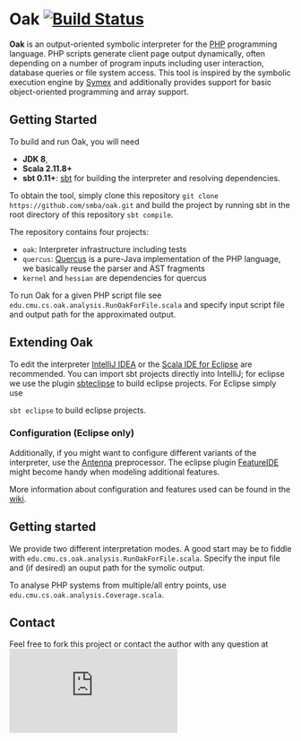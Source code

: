 # Oak [![Build Status](https://travis-ci.org/smba/oak.svg?branch=master)](https://travis-ci.org/smba/oak)

**Oak** is an output-oriented symbolic interpreter for the [PHP](http://php.net/) programming language. PHP scripts generate client page output dynamically, often depending on a number of program inputs including user interaction, database queries or file system access. This tool is inspired by the symbolic execution engine by [Symex](https://github.com/git1997/VarAnalysis) and additionally provides support for basic object-oriented programming and array support.

## Getting Started
To build and run Oak, you will need
* **JDK 8**,
* **Scala 2.11.8+**
* **sbt 0.11+**: [sbt](http://www.scala-sbt.org/index.html) for building the interpreter and resolving dependencies.

To obtain the tool, simply clone this repository ```git clone https://github.com/smba/oak.git``` and build the project by running sbt in the root directory of this repository ```sbt compile```.

The repository contains four projects:
* `oak`: Interpreter infrastructure including tests
* `quercus`: [Quercus](http://quercus.caucho.com/) is a pure-Java implementation of the PHP language, we basically reuse the parser and AST fragments
* `kernel` and `hessian` are dependencies for quercus

To run Oak for a given PHP script file see ```edu.cmu.cs.oak.analysis.RunOakForFile.scala``` and specify input script file and output path for the approximated output. 

## Extending Oak
To edit the interpreter [IntelliJ IDEA](https://www.jetbrains.com/idea/) or the [Scala IDE for Eclipse](http://scala-ide.org/) are recommended. You can import sbt projects directly into IntelliJ; for eclipse we use the plugin [sbteclipse](https://github.com/typesafehub/sbteclipse) to build eclipse projects. For Eclipse simply use

```sbt eclipse```
to build eclipse projects.

### Configuration (Eclipse only)
Additionally, if you might want to configure different variants of the interpreter, use the [Antenna](http://antenna.sourceforge.net/wtkpreprocess.php#eclipse_plugin) preprocessor. The eclipse plugin [FeatureIDE](http://wwwiti.cs.uni-magdeburg.de/iti_db/research/featureide/) might become handy when modeling additional features.

More information about configuration and features used can be found in the [wiki](https://github.com/smba/oak/wiki).

## Getting started
We provide two different interpretation modes. A good start may be to fiddle with `edu.cmu.cs.oak.analysis.RunOakForFile.scala`. Specify the input file and (if desired) an ouput path for the symolic output.

To analyse PHP systems from multiple/all entry points, use `edu.cmu.cs.oak.analysis.Coverage.scala`.



## Contact 
Feel free to fork this project or contact the author with any question at ![mail](http://chxo.com/labelgen/labelgen.php?textval=s.muehlbauer%40tu-bs.de&font=COUR.TTF&size=12&bgcolor=%23f5f5f5&textcolor=%23000000&submit=create+image)
